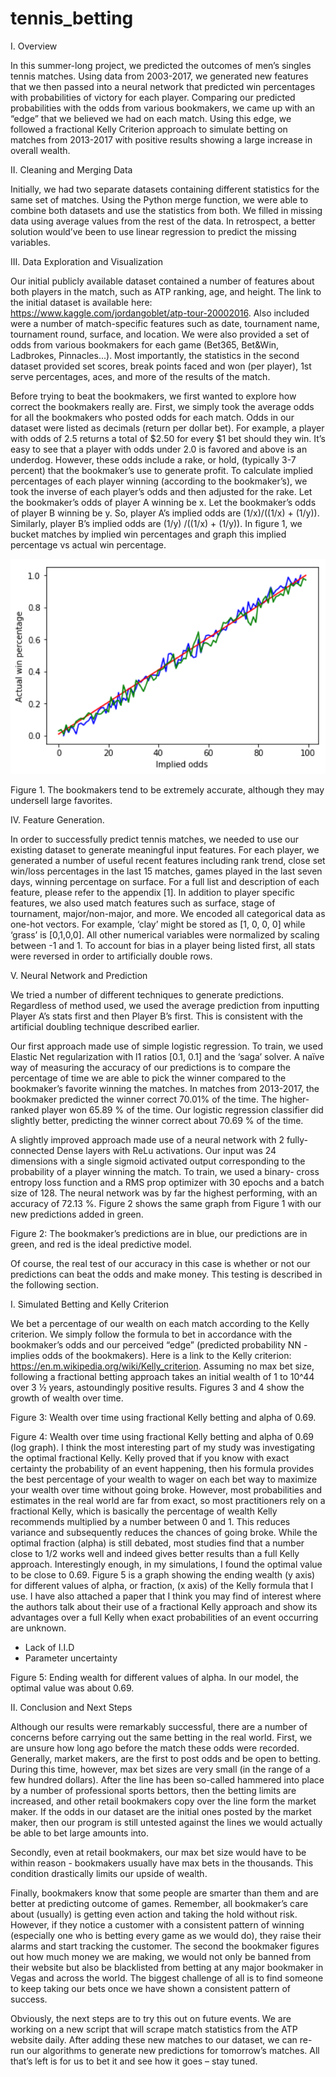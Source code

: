 # tennis_betting
I.	Overview

In this summer-long project, we predicted the outcomes of men’s singles tennis matches. Using data from 2003-2017, we generated new features that we then passed into a neural network that predicted win percentages with probabilities of victory for each player. Comparing our predicted probabilities with the odds from various bookmakers, we came up with an “edge” that we believed we had on each match. Using this edge, we followed a fractional Kelly Criterion approach to simulate betting on matches from 2013-2017 with positive results showing a large increase in overall wealth. 



II.	Cleaning and Merging Data

Initially, we had two separate datasets containing different statistics for the same set of matches. Using the Python merge function, we were able to combine both datasets and use the statistics from both. We filled in missing data using average values from the rest of the data. In retrospect, a better solution would’ve been to use linear regression to predict the missing variables. 


III.	Data Exploration and Visualization


Our initial publicly available dataset contained a number of features about both players in the match, such as ATP ranking, age, and height. The link to the initial dataset is available here: https://www.kaggle.com/jordangoblet/atp-tour-20002016. Also included were a number of match-specific features such as date, tournament name, tournament round, surface, and location. We were also provided a set of odds from various bookmakers for each game (Bet365, Bet&Win, Ladbrokes, Pinnacles...). Most importantly, the statistics in the second dataset provided set scores, break points faced and won (per player), 1st serve percentages, aces, and more of the results of the match. 

Before trying to beat the bookmakers, we first wanted to explore how correct the bookmakers really are. First, we simply took the average odds for all the bookmakers who posted odds for each match. Odds in our dataset were listed as decimals (return per dollar bet). For example, a player with odds of 2.5 returns a total of $2.50 for every $1 bet should they win. It’s easy to see that a player with odds under 2.0 is favored and above is an underdog. However, these odds include a rake, or hold, (typically 3-7 percent) that the bookmaker’s use to generate profit. To calculate implied percentages of each player winning (according to the bookmaker’s), we took the inverse of each player’s odds and then adjusted for the rake. Let the bookmaker’s odds of player A winning be x. Let the bookmaker’s odds of player B winning be y. So, player A’s implied odds are (1/x)/((1/x) + (1/y)). Similarly, player B’s implied odds are (1/y) /((1/x) + (1/y)). In figure 1, we bucket matches by implied win percentages and graph this implied percentage vs actual win percentage. 

![Image of Figure1](https://github.com/rajdua22/tennis_betting/blob/master/Picture1.png)

Figure 1. The bookmakers tend to be extremely accurate, although they may undersell large favorites.

IV.	Feature Generation.

In order to successfully predict tennis matches, we needed to use our existing dataset to generate meaningful input features. For each player, we generated a number of useful recent features including rank trend, close set win/loss percentages in the last 15 matches, games played in the last seven days, winning percentage on surface. For a full list and description of each feature, please refer to the appendix [1]. In addition to player specific features, we also used match features such as surface, stage of tournament, major/non-major, and more. We encoded all categorical data as one-hot vectors. For example, ‘clay’ might be stored as [1, 0, 0, 0] while ‘grass’ is [0,1,0,0]. All other numerical variables were normalized by scaling between -1 and 1. To account for bias in a player being listed first, all stats were reversed in order to artificially double rows. 

V.	Neural Network and Prediction

We tried a number of different techniques to generate predictions. Regardless of method used, we used the average prediction from inputting Player A’s stats first and then Player B’s first. This is consistent with the artificial doubling technique described earlier.

Our first approach made use of simple logistic regression. To train, we used Elastic Net regularization with l1 ratios [0.1, 0.1] and the ‘saga’ solver. A naïve way of measuring the accuracy of our predictions is to compare the percentage of time we are able to pick the winner compared to the bookmaker’s favorite winning the matches. In matches from 2013-2017, the bookmaker predicted the winner correct 70.01% of the time. The higher-ranked player won 65.89 % of the time. Our logistic regression classifier did slightly better, predicting the winner correct about 70.69 % of the time. 

A slightly improved approach made use of a neural network with 2 fully-connected Dense layers with ReLu activations. Our input was 24 dimensions with a single sigmoid activated output corresponding to the probability of a player winning the match. To train, we used a binary- cross entropy loss function and a RMS prop optimizer with 30 epochs and a batch size of 128. The neural network was by far the highest performing, with an accuracy of 72.13 %. Figure 2 shows the same graph from Figure 1 with our new predictions added in green. 

 
Figure 2: The bookmaker’s predictions are in blue, our predictions are in green, and red is the ideal predictive model.

Of course, the real test of our accuracy in this case is whether or not our predictions can beat the odds and make money. This testing is described in the following section.

I.	Simulated Betting and Kelly Criterion

We bet a percentage of our wealth on each match according to the Kelly criterion. We simply follow the formula to bet in accordance with the bookmaker’s odds and our perceived “edge” (predicted probability NN - implies odds of the bookmakers). Here is a link to the Kelly criterion: https://en.m.wikipedia.org/wiki/Kelly_criterion. Assuming no max bet size, following a fractional betting approach takes an initial wealth of 1 to 10^44 over 3 ½ years, astoundingly positive results. Figures 3 and 4 show the growth of wealth over time. 


 

Figure 3: Wealth over time using fractional Kelly betting and alpha of 0.69.

 
Figure 4: Wealth over time using fractional Kelly betting and alpha of 0.69 (log graph). 
I think the most interesting part of my study was investigating the optimal fractional Kelly. Kelly proved that if you know with exact certainty the probability of an event happening, then his formula provides the best percentage of your wealth to wager on each bet way to maximize your wealth over time without going broke. However, most probabilities and estimates in the real world are far from exact, so most practitioners rely on a fractional Kelly, which is basically the percentage of wealth Kelly recommends multiplied by a number between 0 and 1. This reduces variance and subsequently reduces the chances of going broke. While the optimal fraction (alpha) is still debated, most studies find that a number close to 1/2 works well and indeed gives better results than a full Kelly approach. Interestingly enough, in my simulations, I found the optimal value to be close to 0.69.  Figure 5 is a graph showing the ending wealth (y axis) for different values of alpha, or fraction, (x axis) of the Kelly formula that I use. I have also attached a paper that I think you may find of interest where the authors talk about their use of a fractional Kelly approach and show its advantages over a full Kelly when exact probabilities of an event occurring are unknown. 

-   Lack of I.I.D
-	Parameter uncertainty

 

Figure 5: Ending wealth for different values of alpha. In our model, the optimal value was about 0.69.


II.	Conclusion and Next Steps

Although our results were remarkably successful, there are a number of concerns before carrying out the same betting in the real world. First, we are unsure how long ago before the match these odds were recorded. Generally, market makers, are the first to post odds and be open to betting. During this time, however, max bet sizes are very small (in the range of a few hundred dollars). After the line has been so-called hammered into place by a number of professional sports bettors, then the betting limits are increased, and other retail bookmakers copy over the line form the market maker. If the odds in our dataset are the initial ones posted by the market maker, then our program is still untested against the lines we would actually be able to bet large amounts into. 

Secondly, even at retail bookmakers, our max bet size would have to be within reason - bookmakers usually have max bets in the thousands. This condition drastically limits our upside of wealth. 

Finally, bookmakers know that some people are smarter than them and are better at predicting outcome of games. Remember, all bookmaker’s care about (usually) is getting even action and taking the hold without risk. However, if they notice a customer with a consistent pattern of winning (especially one who is betting every game as we would do), they raise their alarms and start tracking the customer. The second the bookmaker figures out how much money we are making, we would not only be banned from their website but also be blacklisted from betting at any major bookmaker in Vegas and across the world. The biggest challenge of all is to find someone to keep taking our bets once we have shown a consistent pattern of success.

Obviously, the next steps are to try this out on future events. We are working on a new script that will scrape match statistics from the ATP website daily.  After adding these new matches to our dataset, we can re-run our algorithms to generate new predictions for tomorrow’s matches. All that’s left is for us to bet it and see how it goes – stay tuned. 

